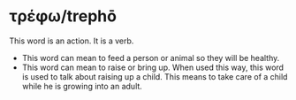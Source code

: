 # τρέφω/trephō
This word is an action. It is a verb.

* This word can mean to feed a person or animal so they will be healthy.
* This word can mean to raise or bring up. When used this way, this word is used to talk about raising up a child. This means to take care of a child while he is growing into an adult.
